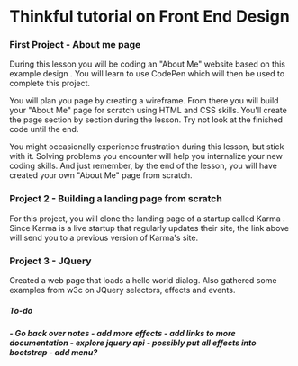 <h1>Thinkful tutorial on Front End Design</h1>
<h3>First Project - About me page</h3>
<p>During this lesson you will be coding an "About Me" website based on this example design . You will learn to use CodePen which will then be used to complete this project.</p>

<p>You will plan you page by creating a wireframe. From there you will build your "About Me" page for scratch using HTML and CSS skills. You'll create the page section by section during the lesson. Try not look at the finished code until the end.</p>

<p>You might occasionally experience frustration during this lesson, but stick with it. Solving problems you encounter will help you internalize your new coding skills. And just remember, by the end of the lesson, you will have created your own "About Me" page from scratch.</p>

<h3>Project 2 - Building a landing page from scratch</h3>
<p>For this project, you will clone the landing page of a startup called Karma . Since Karma is a live startup that regularly updates their site, the link above will send you to a previous version of Karma's site.</p>

<h3>Project 3 - JQuery</h3>
<p>Created a web page that loads a hello world dialog.  Also gathered some examples from w3c on JQuery selectors, effects and events.<p>
<h5>To-do<h5>
- Go back over notes
- add more effects
- add links to more documentation
- explore jquery api
- possibly put all effects into bootstrap
- add menu?
